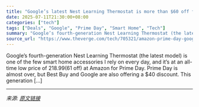 ```yaml
---
title: "Google’s latest Nest Learning Thermostat is more than $60 off for Prime Day"
date: 2025-07-11T21:30:00+08:00
categories: ["tech"]
tags: ["Deals", "Google", "Prime Day", "Smart Home", "Tech"]
summary: "Google’s fourth-generation Nest Learning Thermostat (the latest model) is one of the few smart home accessories I rely on every day, and it’s at an all-time low price of $218.99 ($61 off) at Amazon fo"
source_url: "https://www.theverge.com/tech/705321/amazon-prime-day-google-nest-learning-thermostat-4th-generation-deal-sale-2025"
---
```


Google’s fourth-generation Nest Learning Thermostat (the latest model) is one of the few smart home accessories I rely on every day, and it’s at an all-time low price of $218.99 ($61 off) at Amazon for Prime Day. Prime Day is almost over, but Best Buy and Google are also offering a $40 discount. This generation [&#8230;]

---

*来源: [原文链接](https://www.theverge.com/tech/705321/amazon-prime-day-google-nest-learning-thermostat-4th-generation-deal-sale-2025)*
